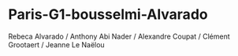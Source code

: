 # Paris-G1-bousselmi-Alvarado

Rebeca Alvarado / Anthony Abi Nader / Alexandre Coupat / Clément Grootaert / Jeanne Le Naëlou
